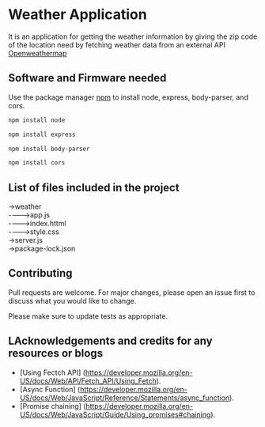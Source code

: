 # Weather Application 

It is an application for getting the weather information by giving the zip code of the location need by fetching weather data from an external API [Openweathermap](https://openweathermap.org/api) 

## Software and Firmware needed

Use the package manager [npm](https://www.npmjs.com/) to install node, express, body-parser, and cors.

```bash
npm install node
```
```bash
npm install express
```
```bash
npm install body-parser
```
```bash
npm install cors
```
## List of files included in the project
->weather \
---->app.js \
---->index.httml \
---->style.css  \
->server.js  \
->package-lock.json ​



## Contributing
Pull requests are welcome. For major changes, please open an issue first to discuss what you would like to change.

Please make sure to update tests as appropriate.

## LAcknowledgements and credits for any resources or blogs 
- [Using Fectch API] (https://developer.mozilla.org/en-US/docs/Web/API/Fetch_API/Using_Fetch).
- [Async Function] (https://developer.mozilla.org/en-US/docs/Web/JavaScript/Reference/Statements/async_function).
- [Promise chaining] (https://developer.mozilla.org/en-US/docs/Web/JavaScript/Guide/Using_promises#chaining).
